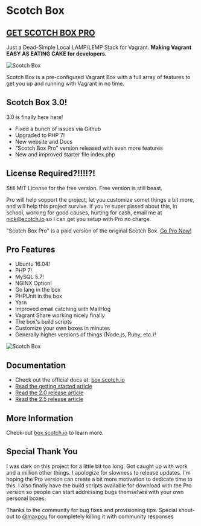 
# Scotch Box

## [GET SCOTCH BOX PRO](https://box.scotch.io/pro)

Just a Dead-Simple Local LAMP/LEMP Stack for Vagrant. **Making Vagrant EASY AS EATING CAKE for developers.**

![Scotch Box](https://box.scotch.io/img/pro-banner.png)

Scotch Box is a pre-configured Vagrant Box with a full array of features to get you up and running with Vagrant in no time.


## Scotch Box 3.0!

3.0 is finally here here!

* Fixed a bunch of issues via Github
* Upgraded to PHP 7!
* New website and Docs
* "Scotch Box Pro" version released with even more features
* New and improved starter file index.php


## License Required?!!!!?!

Still MIT License for the free version. Free version is still beast.

Pro will help support the project, let you customize somet things a bit more, and will help this project survive. If you're super pissed about this, in school, working for good causes, hurting for cash, email me at nick@scotch.io so I can get you setup with Pro no charge.

"Scotch Box Pro" is a paid version of the original Scotch Box. [Go Pro Now!](https://box.scotch.io/pro)


## Pro Features

* Ubuntu 16.04!
* PHP 7!
* MySQL 5.7!
* NGINX Option!
* Go lang in the box
* PHPUnit in the box
* Yarn
* Improved email catching with MailHog
* Vagrant Share working nicely finally
* The box's build scripts
* Customize your own boxes in minutes
* Generally higher versions of things (Node.js, Ruby, etc.)!

![Scotch Box](https://box.scotch.io/img/terminal.png)

## Documentation

* Check out the official docs at: [box.scotch.io](https://box.scotch.io)
* [Read the getting started article](https://scotch.io/bar-talk/introducing-scotch-box-a-vagrant-lamp-stack-that-just-works)
* [Read the 2.0 release article](https://scotch.io/bar-talk/announcing-scotch-box-2-0-our-dead-simple-vagrant-lamp-stack-improved)
* [Read the 2.5 release article](https://scotch.io/bar-talk/announcing-scotch-box-2-5)



## More Information

Check-out [box.scotch.io](https://box.scotch.io) to learn more.




## Special Thank You

I was dark on this project for a little bit too long. Got caught up with work and a million other things. I apologize for slowness to release updates. I'm hoping the Pro version can create a bit more motivation to dedicate time to this. I also finally have the build scripts available for download with the Pro version so people can start addressing bugs themselves with your own personal boxes.

Thanks to the community for bug fixes and provisioning tips. Special shout-out to [@maxpou](https://github.com/maxpou) for completely killing it with community responses 
